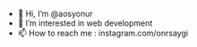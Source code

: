 - 👋 Hi, I’m @aosyonur
- 👀 I’m interested in web development
- 📫 How to reach me : instagram.com/onrsaygi

<!---
aosyonur/aosyonur is a ✨ special ✨ repository because its `README.md` (this file) appears on your GitHub profile.
You can click the Preview link to take a look at your changes.
--->
